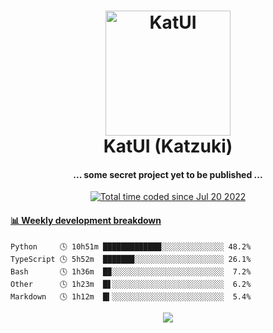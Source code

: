 <h1 align="center">
  <img src="https://kokecacao.me/static/img/katzuki.png" alt="KatUI" width="200">
  <br>KatUI (Katzuki)<br>
</h1>

<h4 align="center">... some secret project yet to be published ...</h4>

<p align="center">
  <a href="https://wakatime.com/@5d39136d-911d-4ceb-9dae-178d9dbef0cd"><img src="https://wakatime.com/badge/user/5d39136d-911d-4ceb-9dae-178d9dbef0cd.svg" alt="Total time coded since Jul 20 2022" /></a>
</p>

<!-- waka-box start -->
#### <a href="https://gist.github.com/5db7183a9e07f1193716cb2b94e5d0e1" target="_blank">📊 Weekly development breakdown</a>
```text
Python     🕓 10h51m █████████████░░░░░░░░░░░░░░ 48.2%
TypeScript 🕓 5h52m  ███████░░░░░░░░░░░░░░░░░░░░ 26.1%
Bash       🕓 1h36m  █▉░░░░░░░░░░░░░░░░░░░░░░░░░  7.2%
Other      🕓 1h23m  █▋░░░░░░░░░░░░░░░░░░░░░░░░░  6.2%
Markdown   🕓 1h12m  █▍░░░░░░░░░░░░░░░░░░░░░░░░░  5.4%
```
<!-- Powered by https://github.com/YouEclipse/waka-box-go . -->
<!-- waka-box end -->

<p align="center">
  <img src="https://count.getloli.com/get/@:koke_cacao?theme=rule34">
</p>
